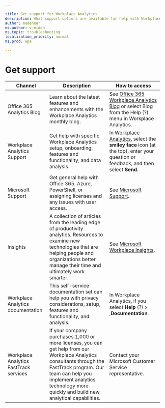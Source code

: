 ```yaml
---

title: Get support for Workplace Analytics
description: What support options are available for help with Workplace Analytics
author: madehmer
ms.author: v-mideh
ms.topic: troubleshooting
localization_priority: normal 
ms.prod: wpa

---
```


# Get support

|Channel |Description |How to access |
|------- |----------- |--------------- |
|Office 365 Analytics Blog |Learn about the latest features and enhancements with the Workplace Analytics monthly blog. |See [Office 365 Workplace Analytics Blog](https://techcommunity.microsoft.com/t5/Office-365-Analytics-Blog/bg-p/Office365AnalyticsBlog) or select Blog from the Help (?) menu in Workplace Analytics.|
|Workplace Analytics Support |Get help with specific Workplace Analytics setup, onboarding, features and functionality, and data analysis. |In [Workplace Analytics](https://workplaceanalytics.office.com/), select the **smiley face** icon (at the top), enter your question or feedback, and then select **Send**.|
|Microsoft Support |Get general help with Office 365, Azure, PowerShell, or assigning licenses and any issues with user access.	|See [Microsoft Support](https://support.microsoft.com/).
|Insights |A collection of articles from the leading edge of productivity analytics. Resources to examine new technologies that are helping people and organizations better manage their time and ultimately work smarter. |See [Microsoft Workplace Insights](https://insights.office.com/).|
|Workplace Analytics documentation |This self-service documentation set can help you with privacy considerations, setup, features and functionality, and analysis. |In Workplace Analytics, if you select **Help** (?) > ,**Documentation**.|
|Workplace Analytics FastTrack services	|If your company purchases 1,000 or more licenses, you can get help from our Workplace Analytics consultants through the FastTrack program. Our team can help you implement analytics technology more quickly and build new analytical capabilities. |Contact your Microsoft Customer Service representative. |
